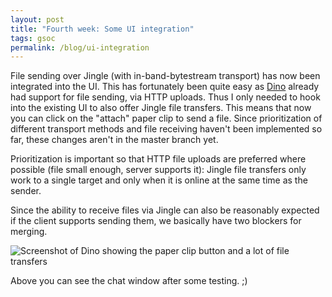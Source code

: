 ```yaml
---
layout: post
title: "Fourth week: Some UI integration"
tags: gsoc
permalink: /blog/ui-integration
---
```


File sending over Jingle (with in-band-bytestream transport) has now been
integrated into the UI. This has fortunately been quite easy as
[Dino](https://dino.im/) already had support for file sending, via HTTP
uploads. Thus I only needed to hook into the existing UI to also offer Jingle
file transfers. This means that now you can click on the "attach" paper clip to
send a file. Since prioritization of different transport methods and file
receiving haven't been implemented so far, these changes aren't in the master
branch yet.

Prioritization is important so that HTTP file uploads are preferred where
possible (file small enough, server supports it): Jingle file transfers only
work to a single target and only when it is online at the same time as the
sender.

Since the ability to receive files via Jingle can also be reasonably expected
if the client supports sending them, we basically have two blockers for
merging.

![Screenshot of Dino showing the paper clip button and a lot of file transfers]({{site.baseurl}}assets/2019-06-27-ui-integration-screenshot.png)

Above you can see the chat window after some testing. ;)
